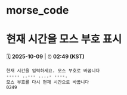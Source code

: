 # morse_code
# 현재 시간을 모스 부호 표시
<!-- MORSE_TIME_START -->
🗓️ **2025-10-09** | ⏰ **02:49 (KST)**

```
현재 시간을 입력하세요. 모스 부호로 바꿉니다
----- ..--- ....- ----.
모스 부호를 다시 현재 시간으로 바꿉니다
0249
```
<!-- MORSE_TIME_END -->
